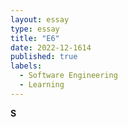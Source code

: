 ```yaml
---
layout: essay
type: essay
title: "E6"
date: 2022-12-1614
published: true
labels:
  - Software Engineering
  - Learning
---
```

**S**


   
